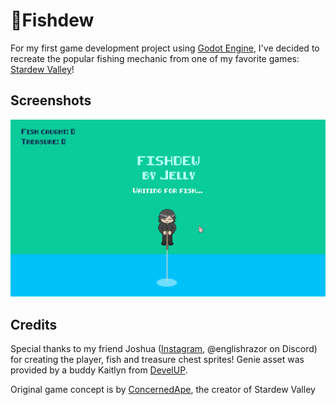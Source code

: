 # 🎣Fishdew
For my first game development project using [Godot Engine](https://godotengine.org/), I've decided to recreate the popular fishing mechanic from one of my favorite games: [Stardew Valley](https://www.stardewvalley.net/)!

## Screenshots
<img alt="Fishdew gameplay gif" src="screenshots/Fishdew2.0.gif">

## Credits
Special thanks to my friend Joshua ([Instagram](https://www.instagram.com/englishrazor/), @englishrazor on Discord) for creating the player, fish and treasure chest sprites!
Genie asset was provided by a buddy Kaitlyn from [DevelUP](https://develup.games/).

Original game concept is by [ConcernedApe](https://twitter.com/ConcernedApe?ref_src=twsrc%5Egoogle%7Ctwcamp%5Eserp%7Ctwgr%5Eauthor), the creator of Stardew Valley
